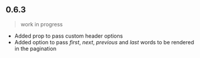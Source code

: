 ## 0.6.3
> work in progress

- Added prop to pass custom header options
- Added option to pass _first_, _next_, _previous_ and _last_ words to be
rendered in the pagination
